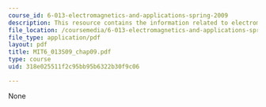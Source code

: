 ```yaml
---
course_id: 6-013-electromagnetics-and-applications-spring-2009
description: This resource contains the information related to electromagnetic waves.
file_location: /coursemedia/6-013-electromagnetics-and-applications-spring-2009/318e025511f2c95bb95b6322b30f9c06_MIT6_013S09_chap09.pdf
file_type: application/pdf
layout: pdf
title: MIT6_013S09_chap09.pdf
type: course
uid: 318e025511f2c95bb95b6322b30f9c06

---
```

None